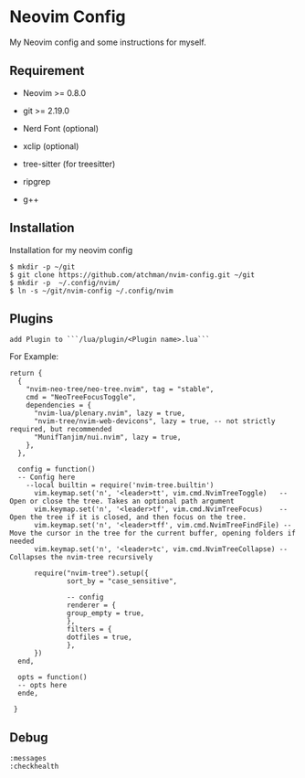 # Neovim Config

My Neovim config and some instructions for myself.  

## Requirement

* Neovim >= 0.8.0  
* git >= 2.19.0 
* Nerd Font (optional)  
* xclip (optional)  
* tree-sitter (for treesitter)

* ripgrep  
* g++  

## Installation

Installation for my neovim config  

```
$ mkdir -p ~/git
$ git clone https://github.com/atchman/nvim-config.git ~/git
$ mkdir -p  ~/.config/nvim/
$ ln -s ~/git/nvim-config ~/.config/nvim

```

## Plugins
    add Plugin to ```/lua/plugin/<Plugin name>.lua```  
  
For Example:

```
return {
  {
    "nvim-neo-tree/neo-tree.nvim", tag = "stable",
    cmd = "NeoTreeFocusToggle",
    dependencies = {
      "nvim-lua/plenary.nvim", lazy = true,
      "nvim-tree/nvim-web-devicons", lazy = true, -- not strictly required, but recommended
      "MunifTanjim/nui.nvim", lazy = true,
    },
  },
  
  config = function()
  -- Config here
    --local builtin = require('nvim-tree.builtin')
      vim.keymap.set('n', '<leader>tt', vim.cmd.NvimTreeToggle)   -- Open or close the tree. Takes an optional path argument
      vim.keymap.set('n', '<leader>tf', vim.cmd.NvimTreeFocus)    -- Open the tree if it is closed, and then focus on the tree.
      vim.keymap.set('n', '<leader>tff', vim.cmd.NvimTreeFindFile) -- Move the cursor in the tree for the current buffer, opening folders if needed
      vim.keymap.set('n', '<leader>tc', vim.cmd.NvimTreeCollapse) -- Collapses the nvim-tree recursively
        
      require("nvim-tree").setup({
              sort_by = "case_sensitive",

              -- config
              renderer = {
              group_empty = true,
              },
              filters = {
              dotfiles = true,
              },
      })
  end,

  opts = function()
  -- opts here
  ende,

 }
```  

## Debug

```
:messages  
:checkhealth  
```  
